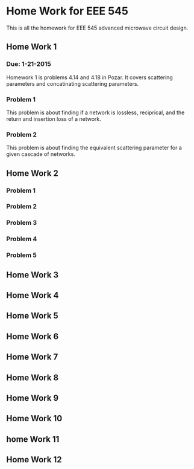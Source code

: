 Home Work for EEE 545
=====================
This is all the homework for EEE 545 advanced microwave circuit design.

Home Work 1
-----------

### Due: 1-21-2015

Homework 1 is problems 4.14 and 4.18 in Pozar. It covers scattering parameters
and concatinating scattering parameters.

### Problem 1
This problem is about finding if a network is lossless, reciprical, and the 
return and insertion loss of a network.


### Problem 2
This problem is about finding the equivalent scattering parameter for a given 
cascade of networks.

Home Work 2
-----------

### Problem 1

### Problem 2

### Problem 3

### Problem 4

### Problem 5

Home Work 3
-----------


Home Work 4 
-----------

Home Work 5
-----------


Home Work 6 
-----------


Home Work 7 
-----------


Home Work 8 
-----------


Home Work 9 
-----------


Home Work 10 
------------

 

home Work 11
------------


Home Work 12 
------------

 




